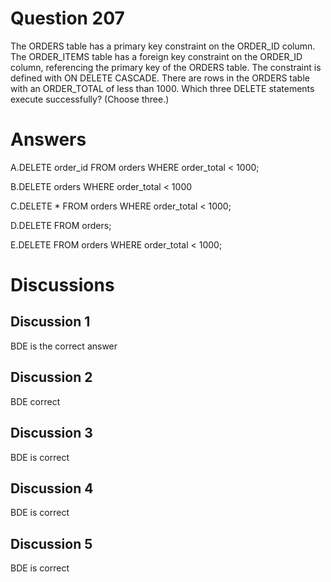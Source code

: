 # Question 207
The ORDERS table has a primary key constraint on the ORDER_ID column.
The ORDER_ITEMS table has a foreign key constraint on the ORDER_ID column, referencing the primary key of the ORDERS table.
The constraint is defined with ON DELETE CASCADE.
There are rows in the ORDERS table with an ORDER_TOTAL of less than 1000.
Which three DELETE statements execute successfully? (Choose three.)

# Answers
A.DELETE order_id FROM orders WHERE order_total < 1000;

B.DELETE orders WHERE order_total < 1000

C.DELETE * FROM orders WHERE order_total < 1000;

D.DELETE FROM orders;

E.DELETE FROM orders WHERE order_total < 1000;

# Discussions
## Discussion 1
BDE is the correct answer

## Discussion 2
BDE correct

## Discussion 3
BDE is correct

## Discussion 4
BDE is correct

## Discussion 5
BDE is correct

